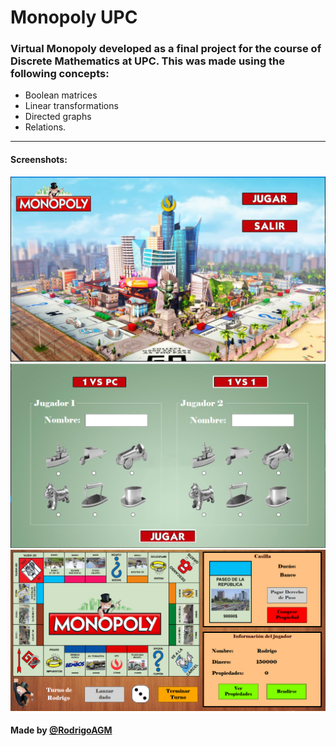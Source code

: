 # Monopoly UPC

### Virtual Monopoly developed as a final project for the course of Discrete Mathematics at UPC. This was made using the following concepts:

- Boolean matrices
- Linear transformations
- Directed graphs 
- Relations.
---
#### Screenshots:
<img src = "Resources/SS1.PNG" />
<img src = "Resources/SS2.PNG" />
<img src = "Resources/SS3.PNG" />

#### Made by <a href = "https://github.com/RodrigoAGM">@RodrigoAGM </a>
